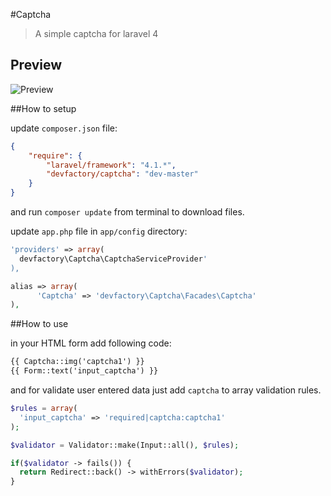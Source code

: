 #Captcha

> A simple captcha for laravel 4 

## Preview

![Preview](http://aparnet.ir/wp-content/uploads/2014/04/captcha.png)

##How to setup

update `composer.json` file:

```json
{
    "require": {
        "laravel/framework": "4.1.*",
        "devfactory/captcha": "dev-master"
    }
}
```

and run `composer update` from terminal to download files.

update `app.php` file in `app/config` directory:

```php
'providers' => array(
  devfactory\Captcha\CaptchaServiceProvider'
),
```

```php
alias => array(
      'Captcha' => 'devfactory\Captcha\Facades\Captcha'
),
```

##How to use

in your HTML form add following code:

```html
{{ Captcha::img('captcha1') }}
{{ Form::text('input_captcha') }}

```

and for validate user entered data just add `captcha` to array validation rules.

```php
$rules = array(
  'input_captcha' => 'required|captcha:captcha1'
);

$validator = Validator::make(Input::all(), $rules);

if($validator -> fails()) {
  return Redirect::back() -> withErrors($validator);
}
```

